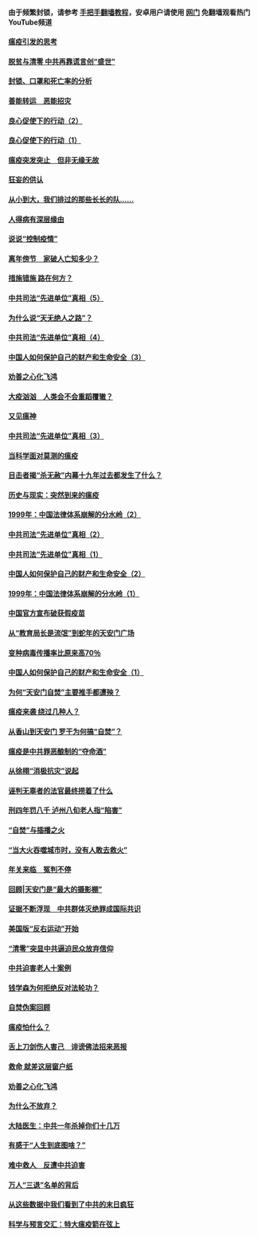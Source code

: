 #### 由于频繁封锁，请参考 [手把手翻墙教程](https://github.com/gfw-breaker/guides/wiki/)，安卓用户请使用 [网门](https://github.com/gfw-breaker/nogfw/blob/master/dl.md?t=03061100) 免翻墙观看热门YouTube频道 

#### [瘟疫引发的思考](../pages/19/421594.md?t=03061100) 

#### [脱贫与清零 中共再靠谎言创“盛世”](../pages/19/421590.md?t=03061100) 

#### [封锁、口罩和死亡率的分析](../pages/19/421495.md?t=03061100) 

#### [善能转运　恶能招灾](../pages/19/421334.md?t=03061100) 

#### [良心促使下的行动（2）](../pages/19/421361.md?t=03061100) 

#### [良心促使下的行动（1）](../pages/19/421302.md?t=03061100) 

#### [瘟疫突发突止　但非无缘无故](../pages/19/421281.md?t=03061100) 

#### [狂妄的供认](../pages/19/421199.md?t=03061100) 

#### [从小到大，我们排过的那些长长的队……](../pages/19/421243.md?t=03061100) 

#### [人得病有深层缘由](../pages/19/420864.md?t=03061100) 

#### [说说“控制疫情”](../pages/19/420831.md?t=03061100) 

#### [离年傍节　家破人亡知多少？](../pages/19/420563.md?t=03061100) 

#### [措施错施  路在何方？](../pages/19/420076.md?t=03061100) 

#### [中共司法“先进单位”真相（5）](../pages/19/419453.md?t=03061100) 

#### [为什么说“天无绝人之路”？](../pages/19/419618.md?t=03061100) 

#### [中共司法“先进单位”真相（4）](../pages/19/419452.md?t=03061100) 

#### [中国人如何保护自己的财产和生命安全（3）](../pages/19/419405.md?t=03061100) 

#### [劝善之心化飞鸿](../pages/19/418758.md?t=03061100) 

#### [大疫汹汹　人类会不会重蹈覆辙？](../pages/19/419691.md?t=03061100) 

#### [又见瘟神](../pages/19/419225.md?t=03061100) 

#### [中共司法“先进单位”真相（3）](../pages/19/419451.md?t=03061100) 

#### [当科学面对莫测的瘟疫](../pages/19/419625.md?t=03061100) 

#### [目击者揭“杀无赦”内幕十九年过去都发生了什么？](../pages/19/419617.md?t=03061100) 

#### [历史与现实：突然到来的瘟疫](../pages/19/419619.md?t=03061100) 

#### [1999年：中国法律体系崩解的分水岭（2）](../pages/19/419455.md?t=03061100) 

#### [中共司法“先进单位”真相（2）](../pages/19/419450.md?t=03061100) 

#### [中共司法“先进单位”真相（1）](../pages/19/419449.md?t=03061100) 

#### [中国人如何保护自己的财产和生命安全（2）](../pages/19/419404.md?t=03061100) 

#### [1999年：中国法律体系崩解的分水岭（1）](../pages/19/419454.md?t=03061100) 

#### [中国官方宣布破获假疫苗](../pages/19/419504.md?t=03061100) 

#### [从“教育局长是流氓”到蛇年的天安门广场](../pages/19/419470.md?t=03061100) 

#### [变种病毒传播率比原来高70％](../pages/19/419456.md?t=03061100) 

#### [中国人如何保护自己的财产和生命安全（1）](../pages/19/419403.md?t=03061100) 

#### [为何“天安门自焚”主要推手都遭殃？](../pages/19/419348.md?t=03061100) 

#### [瘟疫来袭 绕过几种人？](../pages/19/419349.md?t=03061100) 

#### [从香山到天安门 罗干为何搞“自焚”？](../pages/19/419270.md?t=03061100) 

#### [瘟疫是中共罪恶酿制的“夺命酒”](../pages/19/419223.md?t=03061100) 

#### [从徐栩“消极抗灾”说起](../pages/19/419224.md?t=03061100) 

#### [诬判无辜者的法官最终捞着了什么](../pages/19/419268.md?t=03061100) 

#### [刑四年罚八千 泸州八旬老人指“陷害”](../pages/19/419232.md?t=03061100) 

#### [“自焚”与插播之火](../pages/19/419226.md?t=03061100) 

#### [“当大火吞噬城市时，没有人敢去救火”](../pages/19/419077.md?t=03061100) 

#### [年关来临　冤判不停](../pages/19/419093.md?t=03061100) 

#### [回顾|天安门是“最大的摄影棚”](../pages/19/380866.md?t=03061100) 

#### [证据不断浮现　中共群体灭绝罪成国际共识](../pages/19/419031.md?t=03061100) 

#### [美国版“反右运动”开始](../pages/19/419030.md?t=03061100) 

#### [“清零”突显中共逼迫民众放弃信仰](../pages/19/418995.md?t=03061100) 

#### [中共迫害老人十案例](../pages/19/418831.md?t=03061100) 

#### [钱学森为何拒绝反对法轮功？](../pages/19/418905.md?t=03061100) 

#### [自焚伪案回顾](../pages/19/418799.md?t=03061100) 

#### [瘟疫怕什么？](../pages/19/418800.md?t=03061100) 

#### [舌上刀剑伤人害己　诽谤佛法招来恶报](../pages/19/418731.md?t=03061100) 

#### [救命 就差这层窗户纸](../pages/19/418706.md?t=03061100) 

#### [劝善之心化飞鸿](../pages/19/416766.md?t=03061100) 

#### [为什么不放弃？](../pages/19/418691.md?t=03061100) 

#### [大陆医生：中共一年杀掉你们十几万](../pages/19/418670.md?t=03061100) 

#### [有感于“人生到底图啥？”](../pages/19/418624.md?t=03061100) 

#### [难中救人　反遭中共迫害](../pages/19/418414.md?t=03061100) 

#### [万人“三退”名单的背后](../pages/19/418505.md?t=03061100) 

#### [从这些数据中我们看到了中共的末日疯狂](../pages/19/418420.md?t=03061100) 

#### [科学与预言交汇：特大瘟疫箭在弦上](../pages/19/418266.md?t=03061100) 

